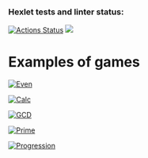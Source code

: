 ### Hexlet tests and linter status:
[![Actions Status](https://github.com/AlexTtkn/java-project-61/workflows/hexlet-check/badge.svg)](https://github.com/AlexTtkn/java-project-61/actions)
<a href="https://codeclimate.com/github/AlexTtkn/java-project-61/maintainability"><img src="https://api.codeclimate.com/v1/badges/f37e76434584945c51fb/maintainability" /></a>

# Examples of games

[![Even](https://i.postimg.cc/BtWKWf4b/Even-game.jpg)](https://asciinema.org/a/b8utx6tD8X0Y9Wy7kHpYZzqqH)

[![Calc](https://i.postimg.cc/qM0Yzyv5/Calc-game.jpg)](https://asciinema.org/a/jSERA0viBfU1D7xNFanM439pX)

[![GCD](https://i.postimg.cc/PJFws135/GCD-game.jpg)](https://asciinema.org/a/WKsXUthk3oUEWKXYGNxLjdjCy)

[![Prime](https://i.postimg.cc/ZY1Ncxdw/Progress-game.jpg)](https://asciinema.org/a/uckNnbEAQE2jzqzaNliWEetHn)

[![Progression](https://i.postimg.cc/1tFm5w3z/Prime-game.jpg)](https://asciinema.org/a/H2Vo3Usf7yHEgUNfEOWJ7E1mg)

